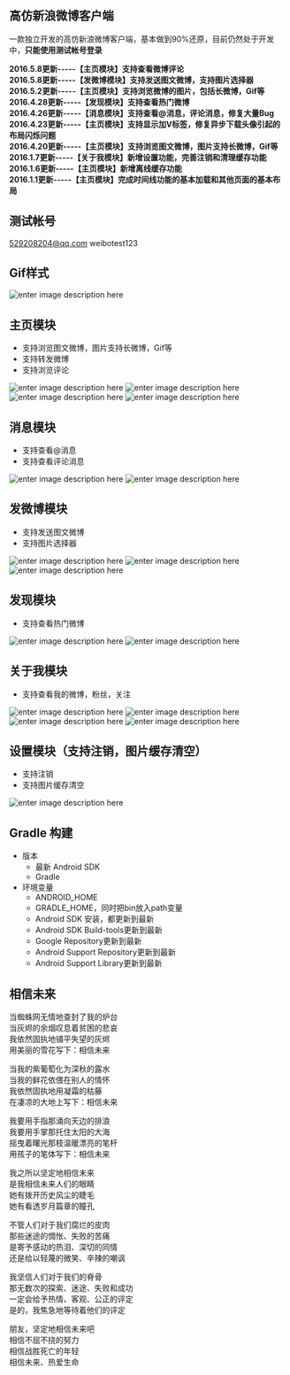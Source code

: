 高仿新浪微博客户端
-----

一款独立开发的高仿新浪微博客户端，基本做到90%还原，目前仍然处于开发中，**只能使用测试帐号登录**

**2016.5.8更新-----【主页模块】支持查看微博评论**  
**2016.5.8更新-----【发微博模块】支持发送图文微博，支持图片选择器**  
**2016.5.2更新-----【主页模块】支持浏览微博的图片，包括长微博，Gif等**  
**2016.4.28更新-----【发现模块】支持查看热门微博**  
**2016.4.26更新-----【消息模块】支持查看@消息，评论消息，修复大量Bug**  
**2016.4.23更新-----【主页模块】支持显示加V标签，修复异步下载头像引起的布局闪烁问题**  
**2016.4.20更新-----【主页模块】支持浏览图文微博，图片支持长微博，Gif等**  
**2016.1.7更新-----【关于我模块】新增设置功能，完善注销和清理缓存功能**  
**2016.1.6更新-----【主页模块】新增离线缓存功能**  
**2016.1.1更新-----【主页模块】完成时间线功能的基本加载和其他页面的基本布局**  

测试帐号
-----
529208204@qq.com
weibotest123


Gif样式
-----
![enter image description here](http://ww1.sinaimg.cn/mw690/691cc151gw1f317wztszhg20810g2e87.gif)

主页模块
-----
- 支持浏览图文微博，图片支持长微博，Gif等
- 支持转发微博
- 支持浏览评论

![enter image description here](http://ww4.sinaimg.cn/mw690/691cc151gw1f3rtkq4x7mj207i0dc75r.jpg)
![enter image description here](http://ww1.sinaimg.cn/mw690/691cc151gw1f3rtkpgpebj207i0dcgmy.jpg)
![enter image description here](http://ww3.sinaimg.cn/mw690/691cc151gw1f3rtknwh7kj207i0dcdgx.jpg)
![enter image description here](http://ww2.sinaimg.cn/mw690/691cc151gw1f3rtksehzwj207i0dct9z.jpg)


消息模块
------
- 支持查看@消息
- 支持查看评论消息

![enter image description here](http://ww3.sinaimg.cn/mw690/691cc151gw1f3rrjifsyfj21401z442a.jpg)
![enter image description here](http://ww4.sinaimg.cn/mw690/691cc151gw1f3rrjqp8odj21401z4dsn.jpg)


发微博模块
-----
- 支持发送图文微博
- 支持图片选择器

![enter image description here](http://ww1.sinaimg.cn/mw690/691cc151gw1f3rroyv6onj21401z4agh.jpg)
![enter image description here](http://ww2.sinaimg.cn/mw690/691cc151gw1f3rrre2u6vj21401z4hdt.jpg)
![enter image description here](http://ww4.sinaimg.cn/mw690/691cc151gw1f3rrqw7xb9j21401z44qp.jpg)



发现模块
-----
- 支持查看热门微博

![enter image description here](http://ww3.sinaimg.cn/mw690/691cc151gw1f3rrw7znd9j21401z413t.jpg)
![enter image description here](http://ww1.sinaimg.cn/mw690/691cc151gw1f3rrwdv6szj21401z44dp.jpg)



关于我模块
-----
- 支持查看我的微博，粉丝，关注

![enter image description here](http://ww2.sinaimg.cn/mw690/691cc151gw1f3rrxirlp0j21401z4470.jpg)
![enter image description here](http://ww4.sinaimg.cn/mw690/691cc151gw1f3rrye81xkj21401z47kj.jpg)
![enter image description here](http://ww1.sinaimg.cn/mw690/691cc151gw1f3rry291w1j21401z4k32.jpg)
![enter image description here](http://ww4.sinaimg.cn/mw690/691cc151gw1f3rrydr1b4j21401z4177.jpg)




设置模块（支持注销，图片缓存清空）
-----
- 支持注销
- 支持图片缓存清空

![enter image description here](http://ww2.sinaimg.cn/mw690/691cc151gw1f3rrxcf3wkj21401z4jvu.jpg)


Gradle 构建
------
- 版本
	- 最新 Android SDK
	- Gradle
- 环境变量
	- ANDROID_HOME
	- GRADLE_HOME，同时把bin放入path变量
	- Android SDK 安装，都更新到最新
	- Android SDK Build-tools更新到最新
	- Google Repository更新到最新
	- Android Support Repository更新到最新
	- Android Support Library更新到最新


相信未来
-----
当蜘蛛网无情地查封了我的炉台   
当灰烬的余烟叹息着贫困的悲哀   
我依然固执地铺平失望的灰烬   
用美丽的雪花写下：相信未来   

当我的紫葡萄化为深秋的露水   
当我的鲜花依偎在别人的情怀   
我依然固执地用凝霜的枯藤   
在凄凉的大地上写下：相信未来   

我要用手指那涌向天边的排浪  
我要用手掌那托住太阳的大海  
摇曳着曙光那枝温暖漂亮的笔杆   
用孩子的笔体写下：相信未来   

我之所以坚定地相信未来  
是我相信未来人们的眼睛  
她有拨开历史风尘的睫毛  
她有看透岁月篇章的瞳孔  

不管人们对于我们腐烂的皮肉  
那些迷途的惆怅、失败的苦痛  
是寄予感动的热泪、深切的同情   
还是给以轻蔑的微笑、辛辣的嘲讽   

我坚信人们对于我们的脊骨  
那无数次的探索、迷途、失败和成功   
一定会给予热情、客观、公正的评定   
是的，我焦急地等待着他们的评定  

朋友，坚定地相信未来吧  
相信不屈不挠的努力  
相信战胜死亡的年轻  
相信未来、热爱生命  
